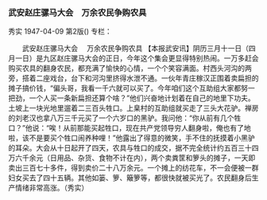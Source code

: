 ### 武安赵庄骡马大会　万余农民争购农具
秀实
1947-04-09
第2版()
专栏：

　　武安赵庄骡马大会
  　万余农民争购农具
    【本报武安讯】阴历三月十一日（四月一日）是九区赵庄骡马大会的正日，今年这个集会更显得特别热闹。一万多赶会购买农具的翻身农民，都充满了愉快的心情，一个个笑容满面。村西头河沟的两旁，搭着二座戏台，台下和河沟里挤得水泄不通。一伙年青庄稼汉正围着卖扁担的摊子搞价钱，“偏头哥，我看一千六就可以买了。今年咱们这个互助组大家都努一把劲，一个人买一条新扁担还算个啥？”他们兴奋地计划着在自己的地里下功夫。土坡上一块光地里遛着二三百头牲口。上臬村的互助组就买走了三头大花驴。禅房的刘老汉也拿八万三千元买了一个六岁口的黑驴。我问他：“你从前有几个牲口？”他说：“唉！从前那能买起牲口，现在共产党领导穷人翻身啦，俺也有了地啦，该不是要买个牲口闹养种哩！”他露出了得意的微笑，手不住的抚摸着小黑驴的耳朵。大会从十日起开了四天，农具与牲口的成交，据不完全统计约五百三十四万六千余元（日用品、杂货、食物不计在内），两个卖粪筐和箩头的摊子，一天即卖出三百七十多件，得到卖价二十八万余元。一个摊上的纺花车，不一会便被一群妇女买去了四十五辆。其他如篓、箩、簸箩等，都很快就被买光了。农民翻身后生产情绪非常高涨。（秀实）
